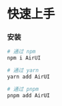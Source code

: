 # 快速上手

### 安装

```bash
# 通过 npm
npm i AirUI

# 通过 yarn
yarn add AirUI

# 通过 pnpm
pnpm add AirUI
```
